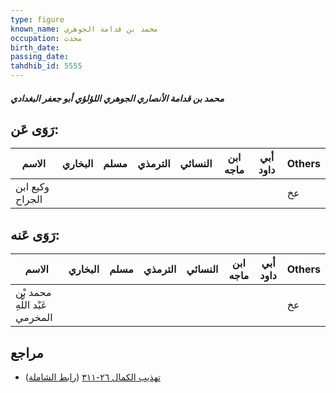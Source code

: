 ```yaml
---
type: figure
known_name: محمد بن قدامة الجوهري
occupation: محدث
birth_date:
passing_date:
tahdhib_id: 5555
---
```

##### محمد بن قدامة الأنصاري الجوهري اللؤلؤي أبو جعفر البغدادي

## رَوَى عَن:
| الاسم           | البخاري | مسلم | الترمذي | النسائي | ابن ماجه | أبي داود | Others |
| --------------- | ------- | ---- | ------- | ------- | -------- | -------- | ------ |
| وكيع ابن الجراح |         |      |         |         |          |          | عخ     |
## رَوَى عَنه:
| الاسم                          | البخاري | مسلم | الترمذي | النسائي | ابن ماجه | أبي داود | Others |
| ------------------------------ | ------- | ---- | ------- | ------- | -------- | -------- | ------ |
| محمد بْن عَبْد اللَّهِ المخرمي |         |      |         |         |          |          | عخ     |
## مراجع
- [تهذيب الكمال ٢٦-٣١١](obsidian://open?vault=Tahdhib-al-Kamal&file=Figures/٥٥٥٥-محمد%20بن%20قدامة%20الأنصاري%20الجوهري%20اللؤلؤي%20أبو%20جعفر%20البغدادي) ([رابط الشاملة](https://shamela.ws/book/3722/14059))